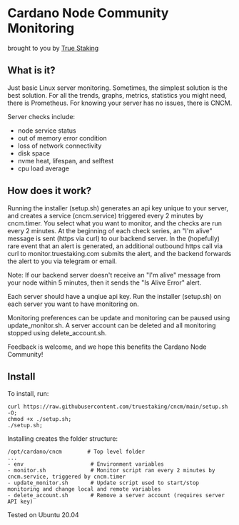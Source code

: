 # Cardano Node Community Monitoring
brought to you by [True Staking](https://truestaking.com)

## What is it?

Just basic Linux server monitoring. Sometimes, the simplest solution is the best solution. For all the trends, graphs, metrics, statistics you might need, there is Prometheus. For knowing your server has no issues, there is CNCM.

Server checks include:
- node service status
- out of memory error condition
- loss of network connectivity
- disk space
- nvme heat, lifespan, and selftest
- cpu load average

## How does it work?

Running the installer (setup.sh) generates an api key unique to your server, and creates a service (cncm.service) triggered every 2 minutes by cncm.timer. You select what you want to monitor, and the checks are run every 2 minutes. At the beginning of each check series, an "I'm alive" message is sent (https via curl) to our backend server. In the (hopefully) rare event that an alert is generated, an additional outbound https call via curl to monitor.truestaking.com submits the alert, and the backend forwards the alert to you via telegram or email.

Note: If our backend server doesn't receive an "I'm alive" message from your node within 5 minutes, then it sends the "Is Alive Error" alert.

Each server should have a unqiue api key. Run the installer (setup.sh) on each server you want to have monitoring on. 

Monitoring preferences can be update and monitoring can be paused using update_monitor.sh. A server account can be deleted and all monitoring stopped using delete_account.sh.

Feedback is welcome, and we hope this benefits the Cardano Node Community!

## Install 

To install, run:
```
curl https://raw.githubusercontent.com/truestaking/cncm/main/setup.sh -O;
chmod +x ./setup.sh;
./setup.sh;
```

Installing creates the folder structure:
```
/opt/cardano/cncm        # Top level folder
...
- env                     # Environment variables
- monitor.sh              # Monitor script ran every 2 minutes by cncm.service, triggered by cncm.timer
- update_monitor.sh       # Update script used to start/stop monitoring and change local and remote variables 
- delete_account.sh       # Remove a server account (requires server API key)
```

Tested on Ubuntu 20.04
